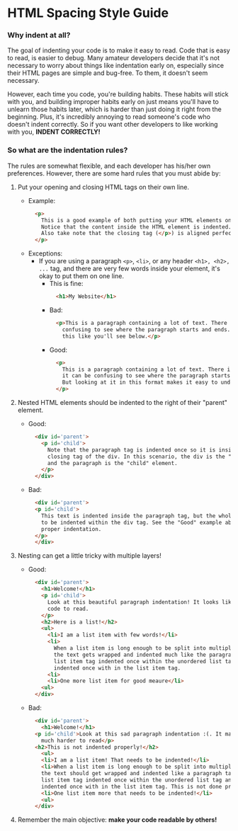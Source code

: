 # HTML Spacing Style Guide
### Why indent at all? 
The goal of indenting your code is to make it easy to read. Code that is easy to read, is easier to debug. Many amateur developers decide that it's not necessary to worry about things like indentation early on, especially since their HTML pages are simple and bug-free. To them, it doesn't seem necessary. 

However, each time you code, you're building habits. These habits will stick with you, and building improper habits early on just means you'll have to unlearn those habits later, which is harder than just doing it right from the beginning. Plus, it's incredibly annoying to read someone's code who doesn't indent correctly. So if you want other developers to like working with you, **INDENT CORRECTLY!**

### So what are the indentation rules? 
The rules are somewhat flexible, and each developer has his/her own preferences. 
However, there are some hard rules that you must abide by: 

1. Put your opening and closing HTML tags on their own line.
    - Example: 
        ``` HTML
          <p>
            This is a good example of both putting your HTML elements on their own line. 
            Notice that the content inside the HTML element is indented.
            Also take note that the closing tag (</p>) is aligned perfectly with the opening tag (<p>). 
          </p>
        ```
    - Exceptions: 
        * If you are using a paragraph `<p>`, `<li>`, or any header `<h1>, <h2>, ...` tag, and there are very few words inside your element, it's okay to put them on one line. 
            - This is fine: 
              ``` HTML
                <h1>My Website</h1>
              ``` 
            - Bad: 
              ``` HTML
                <p>This is a paragraph containing a lot of text. There is so much text that it can be 
                  confusing to see where the paragraph starts and ends. So it's really best to indent 
                  this like you'll see below.</p>
              ``` 
            - Good:
              ``` HTML
                <p>
                  This is a paragraph containing a lot of text. There is so much text that 
                  it can be confusing to see where the paragraph starts and ends. 
                  But looking at it in this format makes it easy to understand!
                </p>
              ``` 

1. Nested HTML elements should be indented to the right of their "parent" element.
    - Good:
      ``` HTML
        <div id='parent'>
          <p id='child'>
            Note that the paragraph tag is indented once so it is inside both the opening and 
            closing tag of the div. In this scenario, the div is the "parent" element, 
            and the paragraph is the "child" element.
          </p>
        </div>
      ```
    - Bad:
      ``` HTML
        <div id='parent'>
        <p id='child'>
          This text is indented inside the paragraph tag, but the whole paragraph element needs
          to be indented within the div tag. See the "Good" example above for the
          proper indentation.
        </p>
        </div>
      ```
1. Nesting can get a little tricky with multiple layers!
    - Good:
      ``` HTML
        <div id='parent'>
          <h1>Welcome!</h1>
          <p id='child'>
            Look at this beautiful paragraph indentation! It looks like my favorite
            code to read.
          </p>
          <h2>Here is a list!</h2>
          <ul>
            <li>I am a list item with few words!</li>
            <li>
              When a list item is long enough to be split into multiple lines
              the text gets wrapped and indented much like the paragraph tag above, with the
              list item tag indented once within the unordered list tag and the text
              indented once with in the list item tag.
            <li>
            <li>One more list item for good meaure</li>
          <ul>
        </div>
      ```
     - Bad:
        ``` HTML
          <div id='parent'>
            <h1>Welcome!</h1>
          <p id='child'>Look at this sad paragraph indentation :(. It makes my code
            much harder to read</p>
          <h2>This is not indented properly!</h2>
            <ul>
            <li>I am a list item! That needs to be indented!</li>
            <li>When a list item is long enough to be split into multiple lines
            the text should get wrapped and indented like a paragraph tag, with the
            list item tag indented once within the unordered list tag and the text
            indented once with in the list item tag. This is not done properly at all!</li>
            <li>One list item more that needs to be indented!</li>
            <ul>
          </div>
        ```

1. Remember the main objective: **make your code readable by others!** 
